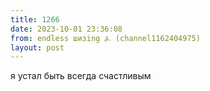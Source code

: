 ```yaml
---
title: 1266
date: 2023-10-01 23:36:08
from: endless шизing ⍼ (channel1162404975)
layout: post
---
```


я устал быть всегда счастливым
